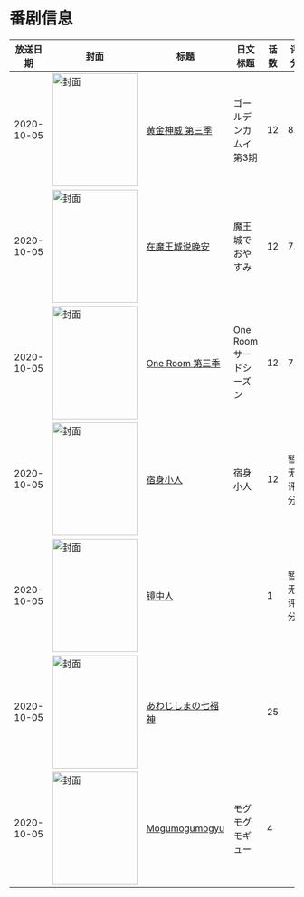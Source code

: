 # 番剧信息

|放送日期|封面|标题|日文标题|话数|评分|评分人数|
|---|---|---|---|---|---|---|
|2020-10-05|<img src="//lain.bgm.tv/pic/cover/c/72/f9/285901_94tQr.jpg" alt="封面" style="width:150px;height:200px;object-fit:cover;">|[黄金神威 第三季](https://bangumi.tv/subject/285901)|ゴールデンカムイ 第3期|12|8.1|2811人评分|
|2020-10-05|<img src="//lain.bgm.tv/pic/cover/c/b1/c3/290426_165P5.jpg" alt="封面" style="width:150px;height:200px;object-fit:cover;">|[在魔王城说晚安](https://bangumi.tv/subject/290426)|魔王城でおやすみ|12|7.0|5061人评分|
|2020-10-05|<img src="//lain.bgm.tv/pic/cover/c/40/5b/301233_mq8zr.jpg" alt="封面" style="width:150px;height:200px;object-fit:cover;">|[One Room 第三季](https://bangumi.tv/subject/301233)|One Room サードシーズン|12|7.0|3318人评分|
|2020-10-05|<img src="//lain.bgm.tv/pic/cover/c/da/bc/315039_rRr01.jpg" alt="封面" style="width:150px;height:200px;object-fit:cover;">|[宿身小人](https://bangumi.tv/subject/315039)|宿身小人|12|暂无评分|少于10人评分|
|2020-10-05|<img src="//lain.bgm.tv/pic/cover/c/52/c2/326983_DX5ae.jpg" alt="封面" style="width:150px;height:200px;object-fit:cover;">|[镜中人](https://bangumi.tv/subject/326983)||1|暂无评分|少于10人评分|
|2020-10-05|<img src="//lain.bgm.tv/pic/cover/c/dd/d4/368832_53tO4.jpg" alt="封面" style="width:150px;height:200px;object-fit:cover;">|[あわじしまの七福神](https://bangumi.tv/subject/368832)||25|||
|2020-10-05|<img src="//lain.bgm.tv/pic/cover/c/ec/47/410732_0f4z4.jpg" alt="封面" style="width:150px;height:200px;object-fit:cover;">|[Mogumogumogyu](https://bangumi.tv/subject/410732)|モグモグモギュー|4|||
